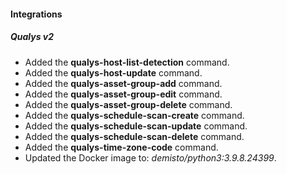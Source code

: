 
#### Integrations
##### Qualys v2
- Added the **qualys-host-list-detection** command.
- Added the **qualys-host-update** command.
- Added the **qualys-asset-group-add** command.
- Added the **qualys-asset-group-edit** command.
- Added the **qualys-asset-group-delete** command.
- Added the **qualys-schedule-scan-create** command.
- Added the **qualys-schedule-scan-update** command.
- Added the **qualys-schedule-scan-delete** command.
- Added the **qualys-time-zone-code** command.
- Updated the Docker image to: *demisto/python3:3.9.8.24399*.
